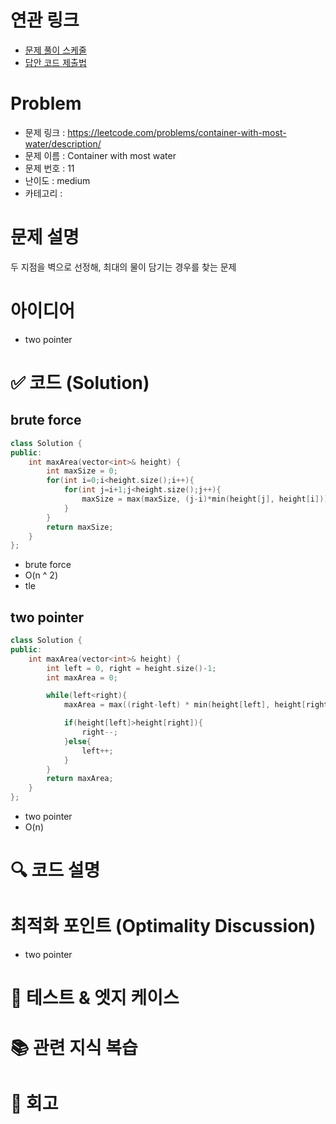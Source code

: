 # 연관 링크
- [문제 풀이 스케줄](https://github.com/orgs/DaleStudy/projects/6/views/5)
- [답안 코드 제출법](https://github.com/DaleStudy/leetcode-study/wiki/%EB%8B%B5%EC%95%88-%EC%A0%9C%EC%B6%9C-%EA%B0%80%EC%9D%B4%EB%93%9C)

# Problem
- 문제 링크 : https://leetcode.com/problems/container-with-most-water/description/
- 문제 이름 : Container with most water
- 문제 번호 : 11
- 난이도 : medium
- 카테고리 :

# 문제 설명

두 지점을 벽으로 선정해, 최대의 물이 담기는 경우를 찾는 문제


# 아이디어
- two pointer

# ✅ 코드 (Solution)

## brute force

```cpp
class Solution {
public:
    int maxArea(vector<int>& height) {
        int maxSize = 0;
        for(int i=0;i<height.size();i++){
            for(int j=i+1;j<height.size();j++){
                maxSize = max(maxSize, (j-i)*min(height[j], height[i]));
            }
        }
        return maxSize;
    }
};
```
- brute force
- O(n ^ 2)
- tle
## two pointer

```cpp
class Solution {
public:
    int maxArea(vector<int>& height) {
        int left = 0, right = height.size()-1;
        int maxArea = 0;

        while(left<right){
            maxArea = max((right-left) * min(height[left], height[right]), maxArea);

            if(height[left]>height[right]){
                right--;
            }else{
                left++;
            }
        }
        return maxArea;
    }
};

```
- two pointer
- O(n)

# 🔍 코드 설명


# 최적화 포인트 (Optimality Discussion)
- two pointer

# 🧪 테스트 & 엣지 케이스

# 📚 관련 지식 복습

# 🔁 회고


